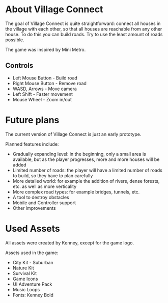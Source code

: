 # About Village Connect

The goal of Village Connect is quite straightforward: connect all houses in the village with each other, so that all houses are reachable from any other house. To do this you can build roads. Try to use the least amount of roads possible.

The game was inspired by Mini Metro.

## Controls

- Left Mouse Button - Build road
- Right Mouse Button - Remove road
- WASD, Arrows - Move camera
- Left Shift - Faster movement
- Mouse Wheel - Zoom in/out

# Future plans

The current version of Village Connect is just an early prototype.

Planned features include:

- Gradually expanding level: in the beginning, only a small area is available, but as the player progresses, more and more houses will be added
- Limited number of roads: the player will have a limited number of roads to build, so they have to plan carefully
- More detailed world: for example the addition of rivers, dense forests, etc. as well as more verticality
- More complex road types: for example bridges, tunnels, etc.
- A tool to destroy obstacles
- Mobile and Controller support
- Other improvements

# Used Assets

All assets were created by Kenney, except for the game logo.

Assets used in the game:

- City Kit - Suburban
- Nature Kit
- Survival Kit
- Game Icons
- UI Adventure Pack
- Music Loops
- Fonts: Kenney Bold
